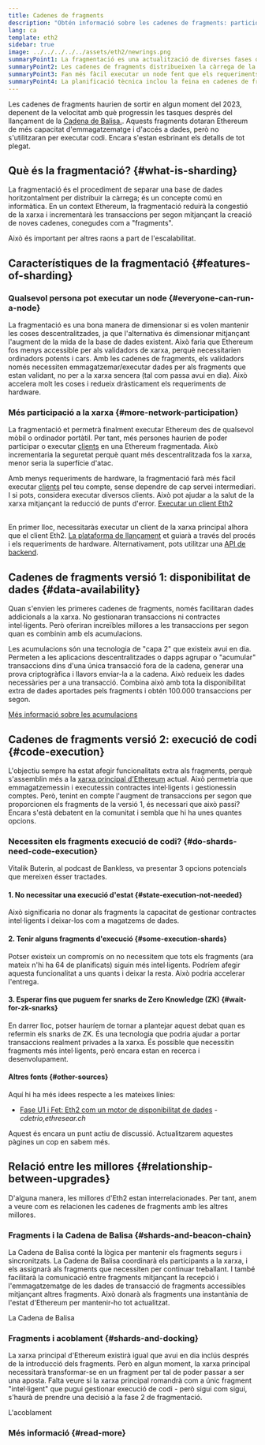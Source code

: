 ```yaml
---
title: Cadenes de fragments
description: "Obtén informació sobre les cadenes de fragments: particions de la xarxa que proporcionen a Ethereum més capacitat de transacció i en faciliten l'execució."
lang: ca
template: eth2
sidebar: true
image: ../../../../../assets/eth2/newrings.png
summaryPoint1: La fragmentació es una actualització de diverses fases que millora la capacitat i l'escalabilitat d'Ethereum.
summaryPoint2: Les cadenes de fragments distribueixen la càrrega de la xarxa a través de 64 cadenes noves.
summaryPoint3: Fan més fàcil executar un node fent que els requeriments de maquinari siguin més baixos.
summaryPoint4: La planificació tècnica inclou la feina en cadenes de fragments en la "Fase 1" i potencialment en la "Fase 2".
---
```


<UpgradeStatus date="~2023">
    Les cadenes de fragments haurien de sortir en algun moment del 2023, depenent de la velocitat amb què progressin les tasques després del llançament de la <a href="/eth2/beacon-chain/">Cadena de Balisa.</a>. Aquests fragments dotaran Ethereum de més capacitat d'emmagatzematge i d'accés a dades, però no s'utilitzaran per executar codi. Encara s'estan esbrinant els detalls de tot plegat.
</UpgradeStatus>

## Què és la fragmentació? {#what-is-sharding}

La fragmentació és el procediment de separar una base de dades horitzontalment per distribuir la càrrega; és un concepte comú en informàtica. En un context Ethereum, la fragmentació reduirà la congestió de la xarxa i incrementarà les transaccions per segon mitjançant la creació de noves cadenes, conegudes com a "fragments".

Això és important per altres raons a part de l'escalabilitat.

## Característiques de la fragmentació {#features-of-sharding}

### Qualsevol persona pot executar un node {#everyone-can-run-a-node}

La fragmentació es una bona manera de dimensionar si es volen mantenir les coses descentralitzades, ja que l'alternativa és dimensionar mitjançant l'augment de la mida de la base de dades existent. Això faria que Ethereum fos menys accessible per als validadors de xarxa, perquè necessitarien ordinadors potents i cars. Amb les cadenes de fragments, els validadors només necessiten emmagatzemar/executar dades per als fragments que estan validant, no per a la xarxa sencera (tal com passa avui en dia). Això accelera molt les coses i redueix dràsticament els requeriments de hardware.

### Més participació a la xarxa {#more-network-participation}

La fragmentació et permetrà finalment executar Ethereum des de qualsevol mòbil o ordinador portàtil. Per tant, més persones haurien de poder participar o executar [clients](/developers/docs/nodes-and-clients/) en una Ethereum fragmentada. Això incrementaria la seguretat perquè quant més descentralitzada fos la xarxa, menor seria la superfície d'atac.

Amb menys requeriments de hardware, la fragmentació farà més fàcil executar [clients](/developers/docs/nodes-and-clients/) pel teu compte, sense dependre de cap servei intermediari. I si pots, considera executar diversos clients. Això pot ajudar a la salut de la xarxa mitjançant la reducció de punts d'error. [Executar un client Eth2](/eth2/get-involved/)

<br />

<InfoBanner isWarning={true}>
  En primer lloc, necessitaràs executar un client de la xarxa principal alhora que el client Eth2. <a href="https://launchpad.ethereum.org" target="_blank">La plataforma de llançament</a> et guiarà a través del procés i els requeriments de hardware. Alternativament, pots utilitzar una <a href="/developers/docs/apis/backend/#available-libraries">API de backend</a>.
</InfoBanner>

## Cadenes de fragments versió 1: disponibilitat de dades {#data-availability}

Quan s'envien les primeres cadenes de fragments, només facilitaran dades addicionals a la xarxa. No gestionaran transaccions ni contractes intel·ligents. Però oferiran increïbles millores a les transaccions per segon quan es combinin amb els acumulacions.

Les acumulacions són una tecnologia de "capa 2" que existeix avui en dia. Permeten a les aplicacions descentralitzades o dapps agrupar o "acumular" transaccions dins d'una única transacció fora de la cadena, generar una prova criptogràfica i llavors enviar-la a la cadena. Això redueix les dades necessàries per a una transacció. Combina això amb tota la disponibilitat extra de dades aportades pels fragments i obtén 100.000 transaccions per segon.

[Més informació sobre les acumulacions](/developers/docs/layer-2-scaling/)

## Cadenes de fragments versió 2: execució de codi {#code-execution}

L'objectiu sempre ha estat afegir funcionalitats extra als fragments, perquè s'assemblin més a la [xarxa principal d'Ethereum](/glossary/#mainnet) actual. Això permetria que emmagatzemessin i executessin contractes intel·ligents i gestionessin comptes. Però, tenint en compte l'augment de transaccions per segon que proporcionen els fragments de la versió 1, és necessari que això passi? Encara s'està debatent en la comunitat i sembla que hi ha unes quantes opcions.

### Necessiten els fragments execució de codi? {#do-shards-need-code-execution}

Vitalik Buterin, al podcast de Bankless, va presentar 3 opcions potencials que mereixen ésser tractades.

<YouTube id="-R0j5AMUSzA" start="5841" />

#### 1. No necessitar una execució d'estat {#state-execution-not-needed}

Això significaria no donar als fragments la capacitat de gestionar contractes intel·ligents i deixar-los com a magatzems de dades.

#### 2. Tenir alguns fragments d'execució {#some-execution-shards}

Potser existeix un compromís on no necessitem que tots els fragments (ara mateix n'hi ha 64 de planificats) siguin més intel·ligents. Podríem afegir aquesta funcionalitat a uns quants i deixar la resta. Això podria accelerar l'entrega.

#### 3. Esperar fins que puguem fer snarks de Zero Knowledge (ZK) {#wait-for-zk-snarks}

En darrer lloc, potser hauríem de tornar a plantejar aquest debat quan es refermin els snarks de ZK. És una tecnologia que podria ajudar a portar transaccions realment privades a la xarxa. És possible que necessitin fragments més intel·ligents, però encara estan en recerca i desenvolupament.

#### Altres fonts {#other-sources}

Aquí hi ha més idees respecte a les mateixes línies:

- [Fase U1 i Fet: Eth2 com un motor de disponibilitat de dades](https://ethresear.ch/t/phase-one-and-done-eth2-as-a-data-availability-engine/5269/8) - _cdetrio,ethresear.ch_

Aquest és encara un punt actiu de discussió. Actualitzarem aquestes pàgines un cop en sabem més.

## Relació entre les millores {#relationship-between-upgrades}

D'alguna manera, les millores d'Eth2 estan interrelacionades. Per tant, anem a veure com es relacionen les cadenes de fragments amb les altres millores.

### Fragments i la Cadena de Balisa {#shards-and-beacon-chain}

La Cadena de Balisa conté la lògica per mantenir els fragments segurs i sincronitzats. La Cadena de Balisa coordinarà els participants a la xarxa, i els assignarà als fragments que necessiten per continuar treballant. I també facilitarà la comunicació entre fragments mitjançant la recepció i l'emmagatzematge de les dades de transacció de fragments accessibles mitjançant altres fragments. Això donarà als fragments una instantània de l'estat d'Ethereum per mantenir-ho tot actualitzat.

<ButtonLink to="/eth2/beacon-chain/">La Cadena de Balisa</ButtonLink>

### Fragments i acoblament {#shards-and-docking}

La xarxa principal d'Ethereum existirà igual que avui en dia inclús després de la introducció dels fragments. Però en algun moment, la xarxa principal necessitarà transformar-se en un fragment per tal de poder passar a ser una aposta. Falta veure si la xarxa principal romandrà com a únic fragment "intel·ligent" que pugui gestionar execució de codi - però sigui com sigui, s'haurà de prendre una decisió a la fase 2 de fragmentació.

<ButtonLink to="/eth2/docking/">L'acoblament</ButtonLink>

<Divider />

### Més informació {#read-more}

<Eth2ShardChainsList />
